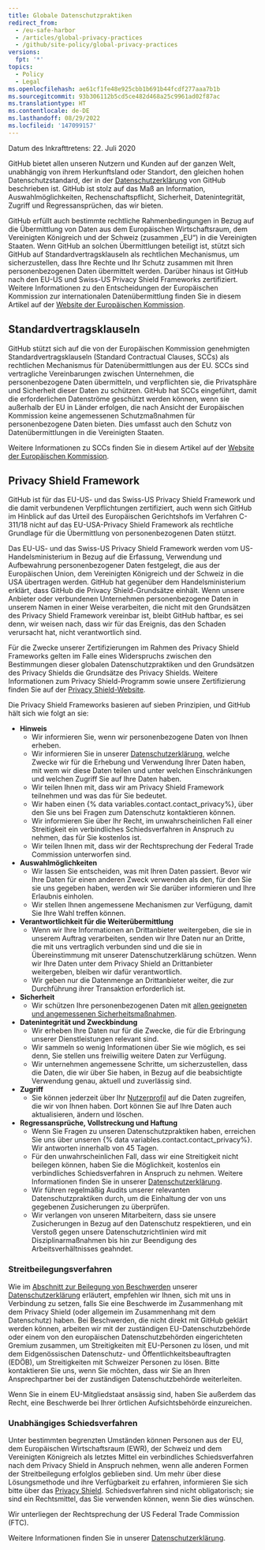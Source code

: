 ```yaml
---
title: Globale Datenschutzpraktiken
redirect_from:
  - /eu-safe-harbor
  - /articles/global-privacy-practices
  - /github/site-policy/global-privacy-practices
versions:
  fpt: '*'
topics:
  - Policy
  - Legal
ms.openlocfilehash: ae61cf1fe48e925cbb1b691b44fcdf277aaa7b1b
ms.sourcegitcommit: 93b306112b5cd5ce482d468a25c9961ad02f87ac
ms.translationtype: HT
ms.contentlocale: de-DE
ms.lasthandoff: 08/29/2022
ms.locfileid: '147099157'
---
```

Datum des Inkrafttretens: 22. Juli 2020

GitHub bietet allen unseren Nutzern und Kunden auf der ganzen Welt, unabhängig von ihrem Herkunftsland oder Standort, den gleichen hohen Datenschutzstandard, der in der [Datenschutzerklärung](/github/site-policy/github-privacy-statement#githubs-global-privacy-practices) von GitHub beschrieben ist. GitHub ist stolz auf das Maß an Information, Auswahlmöglichkeiten, Rechenschaftspflicht, Sicherheit, Datenintegrität, Zugriff und Regressansprüchen, das wir bieten. 

GitHub erfüllt auch bestimmte rechtliche Rahmenbedingungen in Bezug auf die Übermittlung von Daten aus dem Europäischen Wirtschaftsraum, dem Vereinigten Königreich und der Schweiz (zusammen „EU“) in die Vereinigten Staaten. Wenn GitHub an solchen Übermittlungen beteiligt ist, stützt sich GitHub auf Standardvertragsklauseln als rechtlichen Mechanismus, um sicherzustellen, dass Ihre Rechte und Ihr Schutz zusammen mit Ihren personenbezogenen Daten übermittelt werden. Darüber hinaus ist GitHub nach den EU-US und Swiss-US Privacy Shield Frameworks zertifiziert. Weitere Informationen zu den Entscheidungen der Europäischen Kommission zur internationalen Datenübermittlung finden Sie in diesem Artikel auf der [Website der Europäischen Kommission](https://ec.europa.eu/info/law/law-topic/data-protection/international-dimension-data-protection_en).

## Standardvertragsklauseln

GitHub stützt sich auf die von der Europäischen Kommission genehmigten Standardvertragsklauseln (Standard Contractual Clauses, SCCs) als rechtlichen Mechanismus für Datenübermittlungen aus der EU. SCCs sind vertragliche Vereinbarungen zwischen Unternehmen, die personenbezogene Daten übermitteln, und verpflichten sie, die Privatsphäre und Sicherheit dieser Daten zu schützen. GitHub hat SCCs eingeführt, damit die erforderlichen Datenströme geschützt werden können, wenn sie außerhalb der EU in Länder erfolgen, die nach Ansicht der Europäischen Kommission keine angemessenen Schutzmaßnahmen für personenbezogene Daten bieten. Dies umfasst auch den Schutz von Datenübermittlungen in die Vereinigten Staaten. 

Weitere Informationen zu SCCs finden Sie in diesem Artikel auf der [Website der Europäischen Kommission](https://ec.europa.eu/info/law/law-topic/data-protection/international-dimension-data-protection/standard-contractual-clauses-scc_en). 

## Privacy Shield Framework

GitHub ist für das EU-US- und das Swiss-US Privacy Shield Framework und die damit verbundenen Verpflichtungen zertifiziert, auch wenn sich GitHub im Hinblick auf das Urteil des Europäischen Gerichtshofs im Verfahren C-311/18 nicht auf das EU-USA-Privacy Shield Framework als rechtliche Grundlage für die Übermittlung von personenbezogenen Daten stützt.

Das EU-US- und das Swiss-US Privacy Shield Framework werden vom US-Handelsministerium in Bezug auf die Erfassung, Verwendung und Aufbewahrung personenbezogener Daten festgelegt, die aus der Europäischen Union, dem Vereinigten Königreich und der Schweiz in die USA übertragen werden. GitHub hat gegenüber dem Handelsministerium erklärt, dass GitHub die Privacy Shield-Grundsätze einhält. Wenn unsere Anbieter oder verbundenen Unternehmen personenbezogene Daten in unserem Namen in einer Weise verarbeiten, die nicht mit den Grundsätzen des Privacy Shield Framework vereinbar ist, bleibt GitHub haftbar, es sei denn, wir weisen nach, dass wir für das Ereignis, das den Schaden verursacht hat, nicht verantwortlich sind.

Für die Zwecke unserer Zertifizierungen im Rahmen des Privacy Shield Frameworks gelten im Falle eines Widerspruchs zwischen den Bestimmungen dieser globalen Datenschutzpraktiken und den Grundsätzen des Privacy Shields die Grundsätze des Privacy Shields. Weitere Informationen zum Privacy Shield-Programm sowie unsere Zertifizierung finden Sie auf der [Privacy Shield-Website](https://www.privacyshield.gov/).

Die Privacy Shield Frameworks basieren auf sieben Prinzipien, und GitHub hält sich wie folgt an sie:

- **Hinweis**
  - Wir informieren Sie, wenn wir personenbezogene Daten von Ihnen erheben.
  - Wir informieren Sie in unserer [Datenschutzerklärung](/articles/github-privacy-statement/), welche Zwecke wir für die Erhebung und Verwendung Ihrer Daten haben, mit wem wir diese Daten teilen und unter welchen Einschränkungen und welchen Zugriff Sie auf Ihre Daten haben.
  - Wir teilen Ihnen mit, dass wir am Privacy Shield Framework teilnehmen und was das für Sie bedeutet.
  - Wir haben einen {% data variables.contact.contact_privacy%}, über den Sie uns bei Fragen zum Datenschutz kontaktieren können.
  - Wir informieren Sie über Ihr Recht, im unwahrscheinlichen Fall einer Streitigkeit ein verbindliches Schiedsverfahren in Anspruch zu nehmen, das für Sie kostenlos ist.
  - Wir teilen Ihnen mit, dass wir der Rechtsprechung der Federal Trade Commission unterworfen sind.
- **Auswahlmöglichkeiten**
  - Wir lassen Sie entscheiden, was mit Ihren Daten passiert. Bevor wir Ihre Daten für einen anderen Zweck verwenden als den, für den Sie sie uns gegeben haben, werden wir Sie darüber informieren und Ihre Erlaubnis einholen.
  - Wir stellen Ihnen angemessene Mechanismen zur Verfügung, damit Sie Ihre Wahl treffen können.
- **Verantwortlichkeit für die Weiterübermittlung**
  - Wenn wir Ihre Informationen an Drittanbieter weitergeben, die sie in unserem Auftrag verarbeiten, senden wir Ihre Daten nur an Dritte, die mit uns vertraglich verbunden sind und die sie in Übereinstimmung mit unserer Datenschutzerklärung schützen. Wenn wir Ihre Daten unter dem Privacy Shield an Drittanbieter weitergeben, bleiben wir dafür verantwortlich.
  - Wir geben nur die Datenmenge an Drittanbieter weiter, die zur Durchführung ihrer Transaktion erforderlich ist.
- **Sicherheit**
  - Wir schützen Ihre personenbezogenen Daten mit [allen geeigneten und angemessenen Sicherheitsmaßnahmen](https://github.com/security).
- **Datenintegrität und Zweckbindung**
  - Wir erheben Ihre Daten nur für die Zwecke, die für die Erbringung unserer Dienstleistungen relevant sind.
  - Wir sammeln so wenig Informationen über Sie wie möglich, es sei denn, Sie stellen uns freiwillig weitere Daten zur Verfügung.
  - Wir unternehmen angemessene Schritte, um sicherzustellen, dass die Daten, die wir über Sie haben, in Bezug auf die beabsichtigte Verwendung genau, aktuell und zuverlässig sind.
- **Zugriff**
  - Sie können jederzeit über Ihr [Nutzerprofil](https://github.com/settings/profile) auf die Daten zugreifen, die wir von Ihnen haben. Dort können Sie auf Ihre Daten auch aktualisieren, ändern und löschen.
- **Regressansprüche, Vollstreckung und Haftung**
  - Wenn Sie Fragen zu unseren Datenschutzpraktiken haben, erreichen Sie uns über unseren {% data variables.contact.contact_privacy%}. Wir antworten innerhalb von 45 Tagen.
  - Für den unwahrscheinlichen Fall, dass wir eine Streitigkeit nicht beilegen können, haben Sie die Möglichkeit, kostenlos ein verbindliches Schiedsverfahren in Anspruch zu nehmen. Weitere Informationen finden Sie in unserer [Datenschutzerklärung](/articles/github-privacy-statement/).
  - Wir führen regelmäßig Audits unserer relevanten Datenschutzpraktiken durch, um die Einhaltung der von uns gegebenen Zusicherungen zu überprüfen.
  - Wir verlangen von unseren Mitarbeitern, dass sie unsere Zusicherungen in Bezug auf den Datenschutz respektieren, und ein Verstoß gegen unsere Datenschutzrichtlinien wird mit Disziplinarmaßnahmen bis hin zur Beendigung des Arbeitsverhältnisses geahndet.


### Streitbeilegungsverfahren

Wie im [Abschnitt zur Beilegung von Beschwerden](/github/site-policy/github-privacy-statement#resolving-complaints) unserer [Datenschutzerklärung](/github/site-policy/github-privacy-statement) erläutert, empfehlen wir Ihnen, sich mit uns in Verbindung zu setzen, falls Sie eine Beschwerde im Zusammenhang mit dem Privacy Shield (oder allgemein im Zusammenhang mit dem Datenschutz) haben. Bei Beschwerden, die nicht direkt mit GitHub geklärt werden können, arbeiten wir mit der zuständigen EU-Datenschutzbehörde oder einem von den europäischen Datenschutzbehörden eingerichteten Gremium zusammen, um Streitigkeiten mit EU-Personen zu lösen, und mit dem Eidgenössischen Datenschutz- und Öffentlichkeitsbeauftragten (EDÖB), um Streitigkeiten mit Schweizer Personen zu lösen. Bitte kontaktieren Sie uns, wenn Sie möchten, dass wir Sie an Ihren Ansprechpartner bei der zuständigen Datenschutzbehörde weiterleiten.

Wenn Sie in einem EU-Mitgliedstaat ansässig sind, haben Sie außerdem das Recht, eine Beschwerde bei Ihrer örtlichen Aufsichtsbehörde einzureichen.

### Unabhängiges Schiedsverfahren

Unter bestimmten begrenzten Umständen können Personen aus der EU, dem Europäischen Wirtschaftsraum (EWR), der Schweiz und dem Vereinigten Königreich als letztes Mittel ein verbindliches Schiedsverfahren nach dem Privacy Shield in Anspruch nehmen, wenn alle anderen Formen der Streitbeilegung erfolglos geblieben sind. Um mehr über diese Lösungsmethode und ihre Verfügbarkeit zu erfahren, informieren Sie sich bitte über das [Privacy Shield](https://www.privacyshield.gov/article?id=ANNEX-I-introduction). Schiedsverfahren sind nicht obligatorisch; sie sind ein Rechtsmittel, das Sie verwenden können, wenn Sie dies wünschen.

Wir unterliegen der Rechtsprechung der US Federal Trade Commission (FTC).
  
Weitere Informationen finden Sie in unserer [Datenschutzerklärung](/articles/github-privacy-statement/).
